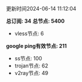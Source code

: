 更新时间2024-06-14 11:12:04

**总订阅: 34**
**总节点: 5400**
- vless节点: 6

**google ping有效节点: 211**
- ss节点: 100
- trojan节点: 62
- v2ray节点: 49
